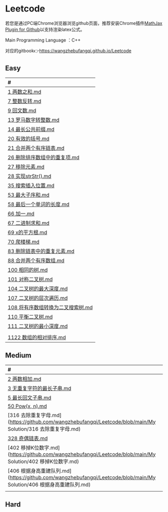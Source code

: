 # Leetcode

若您是通过PC端Chrome浏览器浏览github页面，推荐安装Chrome插件[MathJax Plugin for Github](https://chrome.google.com/webstore/detail/mathjax-plugin-for-github/ioemnmodlmafdkllaclgeombjnmnbima)以支持渲染latex公式。

Main Programming Language ：C++

对应的gitbook:point_right:https://wangzhebufangqi.github.io/Leetcode



## Easy

| #                                                            |
| :----------------------------------------------------------- |
| [1 两数之和.md](https://github.com/wangzhebufangqi/Leetcode/blob/main/My%20Solution/1%20两数之和.md) |
| [7 整数反转.md](https://github.com/wangzhebufangqi/Leetcode/blob/main/My%20Solution/7%20整数反转.md) |
| [9 回文数.md](https://github.com/wangzhebufangqi/Leetcode/blob/main/My%20Solution/9%20回文数.md) |
| [13 罗马数字转整数.md](https://github.com/wangzhebufangqi/Leetcode/blob/main/My%20Solution/13%20罗马数字转整数.md) |
| [14 最长公共前缀.md](https://github.com/wangzhebufangqi/Leetcode/blob/main/My%20Solution/14%20最长公共前缀.md) |
| [20 有效的括号.md](https://github.com/wangzhebufangqi/Leetcode/blob/main/My%20Solution/20%20有效的括号.md) |
| [21 合并两个有序链表.md](https://github.com/wangzhebufangqi/Leetcode/blob/main/My%20Solution/21%20合并两个有序链表.md) |
| [26 删除排序数组中的重复项.md](https://github.com/wangzhebufangqi/Leetcode/blob/main/My%20Solution/26%20删除排序数组中的重复项.md) |
| [27 移除元素.md](https://github.com/wangzhebufangqi/Leetcode/blob/main/My%20Solution/27%20移除元素.md) |
| [28 实现strStr().md](https://github.com/wangzhebufangqi/Leetcode/blob/main/My%20Solution/28%20实现strStr().md) |
| [35 搜索插入位置.md](https://github.com/wangzhebufangqi/Leetcode/blob/main/My%20Solution/35%20搜索插入位置.md) |
| [53 最大子序和.md](https://github.com/wangzhebufangqi/Leetcode/blob/main/My%20Solution/53%20最大子序和.md) |
| [58 最后一个单词的长度.md](https://github.com/wangzhebufangqi/Leetcode/blob/main/My%20Solution/58%20最后一个单词的长度.md) |
| [66 加一.md](https://github.com/wangzhebufangqi/Leetcode/blob/main/My%20Solution/66%20加一.md) |
| [67 二进制求和.md](https://github.com/wangzhebufangqi/Leetcode/blob/main/My%20Solution/67%20二进制求和.md) |
| [69 x的平方根.md](https://github.com/wangzhebufangqi/Leetcode/blob/main/My%20Solution/69%20x的平方根.md) |
| [70 爬楼梯.md](https://github.com/wangzhebufangqi/Leetcode/blob/main/My%20Solution/70%20爬楼梯.md) |
| [83 删除链表中的重复元素.md](https://github.com/wangzhebufangqi/Leetcode/blob/main/My%20Solution/83%20删除链表中的重复元素.md) |
| [88 合并两个有序数组.md](https://github.com/wangzhebufangqi/Leetcode/blob/main/My%20Solution/88%20合并两个有序数组.md) |
| [100 相同的树.md](https://github.com/wangzhebufangqi/Leetcode/blob/main/My%20Solution/100%20相同的树.md) |
| [101 对称二叉树.md](https://github.com/wangzhebufangqi/Leetcode/blob/main/My%20Solution/101%20对称二叉树.md) |
| [104 二叉树的最大深度.md](https://github.com/wangzhebufangqi/Leetcode/blob/main/My%20Solution/104%20二叉树的最大深度.md) |
| [107 二叉树的层次遍历.md](https://github.com/wangzhebufangqi/Leetcode/blob/main/My%20Solution/107%20二叉树的层次遍历.md) |
| [108 将有序数组转换为二叉搜索树.md](https://github.com/wangzhebufangqi/Leetcode/blob/main/My%20Solution/108%20将有序数组转换为二叉搜索树.md) |
| [110 平衡二叉树.md](https://github.com/wangzhebufangqi/Leetcode/blob/main/My%20Solution/110%20平衡二叉树.md) |
| [111 二叉树的最小深度.md](https://github.com/wangzhebufangqi/Leetcode/blob/main/My%20Solution/111%20二叉树的最小深度.md) |
|                                                              |
| [1122 数组的相对排序.md](https://github.com/wangzhebufangqi/Leetcode/blob/main/My%20Solution/1122%20数组的相对排序.md) |


## Medium

| #                                                            |
| :----------------------------------------------------------- |
| [2 两数相加.md](https://github.com/wangzhebufangqi/Leetcode/blob/main/My%20Solution/2%20两数相加.md) |
| [3 无重复字符的最长子串.md](https://github.com/wangzhebufangqi/Leetcode/blob/main/My%20Solution/3%20无重复字符的最长子串.md) |
| [5 最长回文子串.md](https://github.com/wangzhebufangqi/Leetcode/blob/main/My%20Solution/5%20最长回文子串.md) |
| [50 Pow(x, n).md](https://github.com/wangzhebufangqi/Leetcode/blob/main/My%20Solution/50%20Pow(x%2C%20n).md) |
| [316 去除重复字母.md](https://github.com/wangzhebufangqi/Leetcode/blob/main/My Solution/316 去除重复字母.md) |
| [328 奇偶链表.md](https://github.com/wangzhebufangqi/Leetcode/blob/main/My%20Solution/328%20奇偶链表.md) |
| [402 移掉K位数字.md](https://github.com/wangzhebufangqi/Leetcode/blob/main/My Solution/402 移掉K位数字.md) |
| [406 根据身高重建队列.md](https://github.com/wangzhebufangqi/Leetcode/blob/main/My Solution/406 根据身高重建队列.md) |
|                                                              |


## Hard